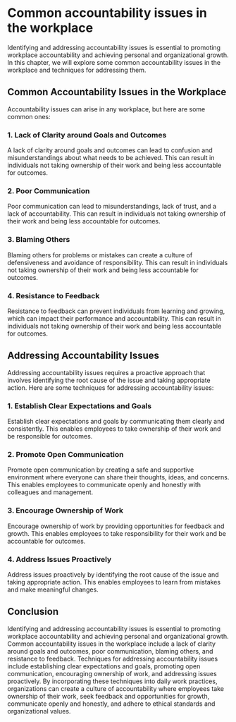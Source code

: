 Common accountability issues in the workplace
==========================================================================================================

Identifying and addressing accountability issues is essential to promoting workplace accountability and achieving personal and organizational growth. In this chapter, we will explore some common accountability issues in the workplace and techniques for addressing them.

Common Accountability Issues in the Workplace
---------------------------------------------

Accountability issues can arise in any workplace, but here are some common ones:

### 1. Lack of Clarity around Goals and Outcomes

A lack of clarity around goals and outcomes can lead to confusion and misunderstandings about what needs to be achieved. This can result in individuals not taking ownership of their work and being less accountable for outcomes.

### 2. Poor Communication

Poor communication can lead to misunderstandings, lack of trust, and a lack of accountability. This can result in individuals not taking ownership of their work and being less accountable for outcomes.

### 3. Blaming Others

Blaming others for problems or mistakes can create a culture of defensiveness and avoidance of responsibility. This can result in individuals not taking ownership of their work and being less accountable for outcomes.

### 4. Resistance to Feedback

Resistance to feedback can prevent individuals from learning and growing, which can impact their performance and accountability. This can result in individuals not taking ownership of their work and being less accountable for outcomes.

Addressing Accountability Issues
--------------------------------

Addressing accountability issues requires a proactive approach that involves identifying the root cause of the issue and taking appropriate action. Here are some techniques for addressing accountability issues:

### 1. Establish Clear Expectations and Goals

Establish clear expectations and goals by communicating them clearly and consistently. This enables employees to take ownership of their work and be responsible for outcomes.

### 2. Promote Open Communication

Promote open communication by creating a safe and supportive environment where everyone can share their thoughts, ideas, and concerns. This enables employees to communicate openly and honestly with colleagues and management.

### 3. Encourage Ownership of Work

Encourage ownership of work by providing opportunities for feedback and growth. This enables employees to take responsibility for their work and be accountable for outcomes.

### 4. Address Issues Proactively

Address issues proactively by identifying the root cause of the issue and taking appropriate action. This enables employees to learn from mistakes and make meaningful changes.

Conclusion
----------

Identifying and addressing accountability issues is essential to promoting workplace accountability and achieving personal and organizational growth. Common accountability issues in the workplace include a lack of clarity around goals and outcomes, poor communication, blaming others, and resistance to feedback. Techniques for addressing accountability issues include establishing clear expectations and goals, promoting open communication, encouraging ownership of work, and addressing issues proactively. By incorporating these techniques into daily work practices, organizations can create a culture of accountability where employees take ownership of their work, seek feedback and opportunities for growth, communicate openly and honestly, and adhere to ethical standards and organizational values.

